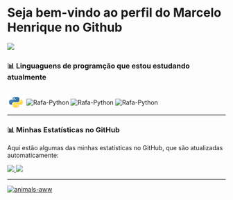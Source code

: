 # Seja bem-vindo ao perfil do Marcelo Henrique no Github
<p>
<img loading="lazy" src="http://img.shields.io/static/v1?label=STATUS&message=APRENDENDO&color=GREEN&style=for-the-badge"/>
</p>

### 📊 Linguaguens de programção que estou estudando atualmente
<div style="display: inline_block"><br>
  <img align="center" alt="Rafa-Python" height="30" width="40" src="https://raw.githubusercontent.com/devicons/devicon/master/icons/python/python-original.svg">
  <img align="center" alt="Rafa-Python" height="30" width="40" src="https://cdn.jsdelivr.net/gh/devicons/devicon@latest/icons/java/java-original.svg" />
  <img align="center" alt="Rafa-Python" height="30" width="40"  src="https://cdn.jsdelivr.net/gh/devicons/devicon@latest/icons/html5/html5-original.svg" />
  <img align="center" alt="Rafa-Python" height="30" width="40"   src="https://cdn.jsdelivr.net/gh/devicons/devicon@latest/icons/css3/css3-plain.svg" />
</div>

---

### 📊 Minhas Estatísticas no GitHub

Aqui estão algumas das minhas estatísticas no GitHub, que são atualizadas automaticamente:

<div>
<a href="https://github.com/Marcelo-Henrique0">
<img loading="lazy" height="180em" src="https://github-readme-stats.vercel.app/api/top-langs/?username=Marcelo-Henrique0&layout=compact&langs_count=7&theme=dracula"/>
<img loading="lazy" height="180em" src="https://github-readme-stats.vercel.app/api?username=Marcelo-Henrique0&show_icons=true&theme=dracula&include_all_commits=true&count_private=true"/>
</div>

---
![animals-aww](https://github.com/user-attachments/assets/2c1656f2-4d1a-4260-968d-172968a21ce9)
